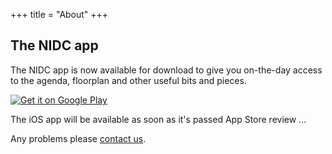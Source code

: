 +++
title = "About"
+++

<section class="row">
    <div class="main-container">
        <a id="top"></a>
        <main class="container generic">
            <div class="col-md-12 main">
                <h1>The NIDC app</h1>
                <p>
                    The NIDC app is now available for download to give you on-the-day access to the agenda, floorplan and other useful bits and pieces.
                </p>
                <p>
                    <a href='https://play.google.com/store/apps/details?id=com.ranyart.NidcApp&pcampaignid=MKT-Other-global-all-co-prtnr-py-PartBadge-Mar2515-1'><img alt='Get it on Google Play' src='https://play.google.com/intl/en_us/badges/images/generic/en_badge_web_generic.png' style='max-width:300px'/></a>
                </p>
                <p>
                    The iOS app will be available as soon as it's passed App Store review ...
                </p>
                <p>
                    Any problems please <a href="mailto:inbox@nidevconf.com">contact us</a>.
                </p> 
            </div>
        </main>
    </div>
</section>
